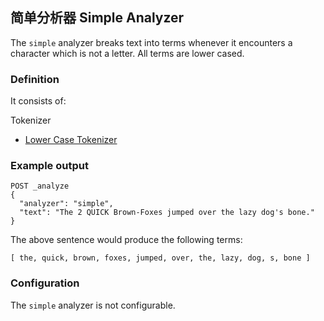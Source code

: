 ## 简单分析器 Simple Analyzer

The `simple` analyzer breaks text into terms whenever it encounters a character which is not a letter. All terms are lower cased.

### Definition

It consists of:

Tokenizer 
    

  * [Lower Case Tokenizer](analysis-lowercase-tokenizer.html)



### Example output
    
    
    POST _analyze
    {
      "analyzer": "simple",
      "text": "The 2 QUICK Brown-Foxes jumped over the lazy dog's bone."
    }

The above sentence would produce the following terms:
    
    
    [ the, quick, brown, foxes, jumped, over, the, lazy, dog, s, bone ]

### Configuration

The `simple` analyzer is not configurable.
